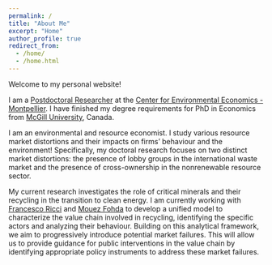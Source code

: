 ```yaml
---
permalink: /
title: "About Me"
excerpt: "Home"
author_profile: true
redirect_from: 
  - /home/
  - /home.html
---
```

<!-- Google tag (gtag.js) -->
<script async src="https://www.googletagmanager.com/gtag/js?id=G-JL2ZY530JC"></script>
<script>
  window.dataLayer = window.dataLayer || [];
  function gtag(){dataLayer.push(arguments);}
  gtag('js', new Date());

  gtag('config', 'G-JL2ZY530JC');
</script>

Welcome to my personal website!

I am a [Postdoctoral Researcher](https://www.cee-m.fr/member/dai-miao/) at the [Center for Environmental Economics - Montpellier](https://www.cee-m.fr/). I have finished my degree requirements for PhD in Economics from [McGill University](https://www.mcgill.ca/), Canada.

I am an environmental and resource economist. I study various resource market distortions and their impacts on firms’ behaviour and the environment! Specifically, my doctoral research focuses on two distinct market distortions: the presence of lobby groups in the international waste market and the presence of cross-ownership in the nonrenewable resource sector. 

My current research investigates the role of critical minerals and their recycling in the transition to clean energy. I am currently working with [Francesco Ricci](https://sites.google.com/view/francescoricci) and [Mouez Fohda](https://www.pantheonsorbonne.fr/page-perso/fodha) to develop a unified model to characterize the value chain involved in recycling, identifying the specific actors and analyzing their behaviour. Building on this analytical framework, we aim to progressively introduce potential market failures. This will allow us to provide guidance for public interventions in the value chain by identifying appropriate policy instruments to address these market failures. 



<!-- I will join the [School of Economics](http://eco.hust.edu.cn/) at [Huazhong University of Science and Technology](http://english.hust.edu.cn/) as an Assistant Professor in the summer of 2023. Ph.D. candidate at the [Department of Economics](https://www.mcgill.ca/economics/), [McGill University](https://www.mcgill.ca/), Canada. I expect to graduate in 2023. My research lies at the crossroads of Environmental and Resource Economics, Industrial Organization, International Trade and Political Economy. focuses on resource market imperfections caused by political lobbying and cross-ownership and their impacts on firm behaviour and the environment.
such as the emergence of natural monopoly at the stage of the recovery, negative externalities of primary production and waste disposal, positive externalities due to recycling, etc. This will a-->


